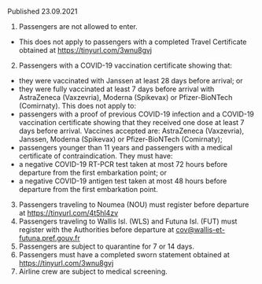 Published 23.09.2021
1. Passengers are not allowed to enter.
- This does not apply to passengers with a completed Travel Certificate obtained at <a href="https://tinyurl.com/3wnu8gvj">https://tinyurl.com/3wnu8gvj</a>
2. Passengers with a COVID-19 vaccination certificate showing that:
- they were vaccinated with Janssen at least 28 days before arrival; or
- they were fully vaccinated at least 7 days before arrival with AstraZeneca (Vaxzevria), Moderna (Spikevax) or Pfizer-BioNTech (Comirnaty).
This does not apply to:
- passengers with a proof of previous COVID-19 infection and a COVID-19 vaccination certificate showing that they received one dose at least 7 days before arrival. Vaccines accepted are: AstraZeneca (Vaxzevria), Janssen, Moderna (Spikevax) or Pfizer-BioNTech (Comirnaty);
- passengers younger than 11 years and passengers with a medical certificate of contraindication. They must have:
- a negative COVID-19 RT-PCR test taken at most 72 hours before departure from the first embarkation point; or
- a negative COVID-19 antigen test taken at most 48 hours before departure from the first embarkation point.
3. Passengers traveling to Noumea (NOU) must register before departure at <a href="https://tinyurl.com/4t5hl4zv">https://tinyurl.com/4t5hl4zv</a>
4. Passengers traveling to Wallis Isl. (WLS) and Futuna Isl. (FUT) must register with the Authorities before departure at <a href="mailto:cov@wallis-et-futuna.pref.gouv.fr">cov@wallis-et-futuna.pref.gouv.fr</a>
5. Passengers are subject to quarantine for 7 or 14 days.
6. Passengers must have a completed sworn statement obtained at <a target="_blank" href="https://tinyurl.com/3wnu8gvj">https://tinyurl.com/3wnu8gvj</a>
7. Airline crew are subject to medical screening.